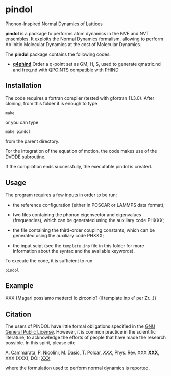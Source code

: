 # pindol
Phonon-Inspired Normal Dynamics of Lattices

**pindol** is a package to performs atom dynamics in the NVE and NVT ensembles. It exploits the Normal Dynamics formalism, allowing to perform Ab Initio Molecular Dynamics at the cost of Molecular Dynamics.

The **pindol** package contains the following codes:

- [**q4phind**](https://github.com/acammarat/pindol/tree/main/q4phind) Order a q-point set as GM, H, S, used to generate qmatrix.nd and freq.nd with [QPOINTS](https://github.com/acammarat/phtools/tree/main/qpoints) compatible with [PHIND](https://github.com/acammarat/pindol/tree/main/phind)

## Installation

The code requires a fortran compiler (tested with gfortran 11.3.0). After cloning, from this folder it is enough to type

`make`

or you can type

`make pindol`

from the parent directory.

For the integration of the equation of motion, the code makes use of the [DVODE](https://computing.llnl.gov/sites/default/files/dvode.f) subroutine.

If the compilation ends successfully, the executable pindol is created.

## Usage

The program requires a few inputs in order to be run:

- the reference configuration (either in POSCAR or LAMMPS data format);

- two files containing the phonon eigenvector and eigenvalues (frequencies), which can be generated using the auxiliary code PHXXX; 

- the file containing the third-order coupling constants, which can be generated using the auxiliary code PHXXX;

- the input scipt (see the `template.inp` file in this folder for more information about the syntax and the available keywords). 

To execute the code, it is sufficient to run

`pindol`

## Example

XXX {Magari possiamo metterci lo zirconio? (il template.inp e' per Zr...)}

## Citation

 The users of PINDOL have little formal obligations specified in the [GNU General Public License](https://www.gnu.org/licenses/old-licenses/gpl-2.0.txt).
 However, it is common practice in the scientific literature, to acknowledge the efforts of people that have made the research possible.
 In this spirit, please cite

 A. Cammarata, P. Nicolini, M. Dasic, T. Polcar, *XXX*, Phys. Rev. XXX **XXX**, XXX (XXX), DOI: [XXX](XXX)

 where the formulation used to perform normal dynamics is reported.

